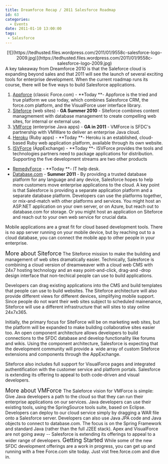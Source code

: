 ```yaml
---
title: Dreamforce Recap / 2011 Salesforce Roadmap
id: 63
categories:
  - Events
date: 2011-01-10 13:00:00
tags:
 - Salesforce
---
```


<div class="separator" style="clear:both;text-align:center;">[![](https://tedhusted.files.wordpress.com/2011/01/9558c-salesforce-logo-2009.jpg)](https://tedhusted.files.wordpress.com/2011/01/9558c-salesforce-logo-2009.jpg)</div>
A key takeaway from Dreamforce 2010 is that the Saleforce cloud is expanding beyond sales and that 2011 will see the launch of several exciting tools for enterprise development. When the current roadmap runs its course, there will be five ways to build Salesforce applications.

1.  [Appforce](http://www.salesforce.com/platform/appforce/) (classic Force.com) - **Today **- Appforce is the tried and true platform we use today, which combines Salesforce CRM, the force.com platform, and the VisualForce user interface library.
2.  [Siteforce](http://www.salesforce.com/platform/siteforce/) (web sites) - **GA Summer 2010** - Siteforce combines content managmement with database management to create compelling web sites, for internal or external use.
3.  [VMForce](http://www.vmforce.com/) (enterprise Java apps) - **GA in 2011** - VMForce is SFDC's partnership with VMWare to deliver an enterprise Java cloud.
4.  [Heroku](http://www.heroku.com/) (Ruby apps) - **Today **- Heroku is an established, cloud-based Ruby web application platform, available through its own website.
5.  [ISVForce](http://www.salesforce.com/platform/isvforce/) (AppExchange) - **Today **- ISVForce provides the tools and technologies partners need to package applications for distribution.
Supporting the five development streams are two other products

*   [RemedyForce](https://www.salesforce.com/company/news-press/press-releases/2010/12/101208-2.jsp) - **Today **- IT help desk.
*   [Database.com](http://database.com/) - **Summer 2011** - By providing a trusted database platform for any language and any device, Salesforce hopes to help more customers move enterprise applications to the cloud.
A key point is that Salesforce is providing a separate application platform and a separate database platform. Developers can use the platforms together, or mix-and-match with other platforms and services. You might host an ASP.NET application on your own server, or on Azure, but reach out to database.com for storage. Or you might host an application on Siteforce and reach out to your own web service for crucial data.

Mobile applications are a great fit for cloud based development tools. There is no app server running on your mobile device, but by reaching out to a cloud database, you can connect the mobile app to other people in your enterprise.

<span style="font-size:large;">More about Siteforce</span>
The Siteforce mission to make the building and management of web sites dramatically easier. Technically, Salesforce is combining a cloud version of dreamweaver with a cloud web CMS with 24x7 hosting technology and an easy point-and-click, drag-and -drop design interface that non-techical people can use to build applications.

Developers can drag existing applications into the CMS and build templates that people can use to build websites. The Siteforce architecture will also provide different views for different devices, simplifying mobile support. Since people do not want their web sites subject to scheduled mainenance, Siteforce will use a different infrastructure that will sites to stay online 24x7x365.

Initially, the primary focus for SiteForce will be on marketing web sites, but the platform will be expanded to make building collaborative sites easier too. An open component architecture allows developers to build connections to the SFDC database and develop functionality like forums and wikis. Using the component architecture, Salesforce is expecting that the development community will provide a  wide array of custom Siteforce extensions and components through the AppExchange.

Siteforce also includes full support for VisualForce pages and integrated authentification with the customer service and platform portals. Salesforce is extending its offering to appeal to both code-driven and visual developers.

<span style="font-size:large;">More about VMForce </span>
The Saleforce vision for VMForce is simple: Give Java developers a path to the cloud so that they can run their enterprise applications on our services. Java developers can use their existing tools, using the SpringSource tools suite, based on Eclipse. Developers can deploy to our cloud service simply by dragging a WAR file onto a Salesforce server. Developers can also use Java JPA code and Java objects to connect to database.com. The focus is on the Spring Framework and standard Java (rather than the full J2EE stack). Apex and VisualForce are not going away -- Salesforce is extending its offerings to appeal to a wider range of developers.
<span style="font-size:large;">
Getting Started </span>
While some of the new SFDC development offerings are a work in progress, you can get up and running with a free Force.com site today. Just vist free.force.com and dive in.